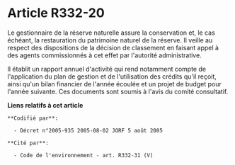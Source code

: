 # Article R332-20

Le gestionnaire de la réserve naturelle assure la conservation et, le cas échéant, la restauration du patrimoine naturel de
la réserve. Il veille au respect des dispositions de la décision de classement en faisant appel à des agents commissionnés à
cet effet par l'autorité administrative.

Il établit un rapport annuel d'activité qui rend notamment compte de l'application du plan de gestion et de l'utilisation des
crédits qu'il reçoit, ainsi qu'un bilan financier de l'année écoulée et un projet de budget pour l'année suivante. Ces
documents sont soumis à l'avis du comité consultatif.

**Liens relatifs à cet article**

	**Codifié par**:

	  - Décret n°2005-935 2005-08-02 JORF 5 août 2005

	**Cité par**:

	  - Code de l'environnement - art. R332-31 (V)
